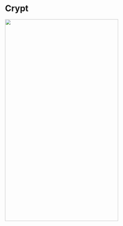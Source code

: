 # Crypt

<img src="https://firebasestorage.googleapis.com/v0/b/instafire-8f7b1.appspot.com/o/Crypt-complete.png?alt=media&token=005ff6eb-0804-443b-8fb3-c817007b23c8"
width="375" height="667">
